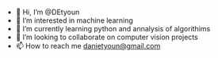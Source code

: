 - 👋 Hi, I’m @DEtyoun
- 👀 I’m interested in machine learning
- 🌱 I’m currently learning python and annalysis of algorithims
- 💞️ I’m looking to collaborate on computer vision projects
- 📫 How to reach me danietyoun@gmail.com

<!---
DEtyoun/DEtyoun is a ✨ special ✨ repository because its `README.md` (this file) appears on your GitHub profile.
You can click the Preview link to take a look at your changes.
--->
